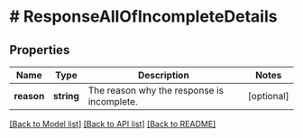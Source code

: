 # # ResponseAllOfIncompleteDetails

## Properties

Name | Type | Description | Notes
------------ | ------------- | ------------- | -------------
**reason** | **string** | The reason why the response is incomplete. | [optional]

[[Back to Model list]](../../README.md#models) [[Back to API list]](../../README.md#endpoints) [[Back to README]](../../README.md)
